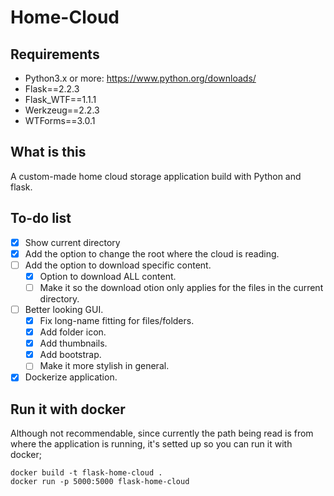 # Home-Cloud

## Requirements
- Python3.x or more: https://www.python.org/downloads/
- Flask==2.2.3
- Flask_WTF==1.1.1
- Werkzeug==2.2.3
- WTForms==3.0.1


## What is this
A custom-made home cloud storage application build with Python and flask.

## To-do list
- [x] Show current directory
- [x] Add the option to change the root where the cloud is reading.
- [ ] Add the option to download specific content.
  - [x] Option to download ALL content.
  - [ ] Make it so the download otion only applies for the files in the current directory.
- [ ] Better looking GUI.
  - [x] Fix long-name fitting for files/folders.
  - [x] Add folder icon.
  - [x] Add thumbnails.
  - [x] Add bootstrap.
  - [ ] Make it more stylish in general.
- [x] Dockerize application.

## Run it with docker
Although not recommendable, since currently the path being read is from where the application is running, it's setted up so you can run it with docker;
```
docker build -t flask-home-cloud . 
docker run -p 5000:5000 flask-home-cloud
```
